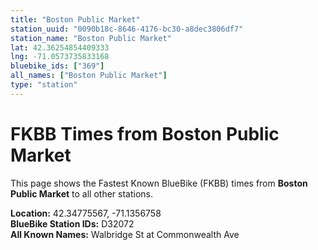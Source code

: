 ```yaml
---
title: "Boston Public Market"
station_uuid: "0090b18c-8646-4176-bc30-a8dec3806df7"
station_name: "Boston Public Market"
lat: 42.36254854409333
lng: -71.0573735833168
bluebike_ids: ["369"]
all_names: ["Boston Public Market"]
type: "station"
---
```


# FKBB Times from Boston Public Market

This page shows the Fastest Known BlueBike (FKBB) times from **Boston Public Market** to all other stations.

**Location:** 42.34775567, -71.1356758  
**BlueBike Station IDs:** D32072  
**All Known Names:** Walbridge St at Commonwealth Ave

